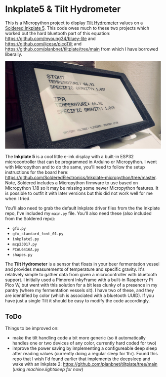 # Inkplate5 & Tilt Hydrometer
This is a Micropython project to display [Tilt Hydrometer](https://tilthydrometer.com/products/copy-of-tilt-floating-wireless-hydrometer-and-thermometer-for-brewing) values on a [Soldered Inkplate 5](https://soldered.com/product/soldered-inkplate-5-gen2/). This code owes much to these two projects which worked out the hard bluetooth part of this equation: https://github.com/myoung34/bluey-lite and https://github.com/jicese/picoTilt and https://github.com/planbnet/tiltplate/tree/main from which I have borrowed liberally.

![Image of Inkplate 5 with Tilt data](IMG_3984.jpg)

The **Inkplate 5** is a cool little e-ink display with a built-in ESP32 microcontroller that can be programmed in Arduino or Micropython. I went with Micropython and to do the same, you'll need to follow the setup instructions for the board here: https://github.com/SolderedElectronics/Inkplate-micropython/tree/master. Note, Soldered includes a Micropython firmware to use based on Micropython 1.18 so it may be missing some newer Micropython features. It is possible to outfit it with later versions but this did not work well for me when I tried.

You'll also need to grab the default Inkplate driver files from the the Inkplate repo, I've included my `main.py` file. You'll also need these (also included from the Soldered repo):
- `gfx.py`
- `gfx_standard_font_01.py`
- `inkplate5.py`
- `mcp23017.py`
- `PCAL6416A.py`
- `shapes.py`

The **Tilt Hydrometer** is a sensor that floats in your beer fermentation vessel and provides measurements of temperature and specific gravity. It's relatively simple to gather data from given a microcontroller with bluetooth support. I initially used a Pimoroni InkyFrame with a built-in Raspberry Pi Pico W, but went with this solution for a bit less clunky of a presence in my pantry (where my fermentation vessels sit). I have two of these, and they are identified by color (which is associated with a bluetooth UUID). If you have just a single Tilt it should be easy to modify the code accordingly.

## ToDo
Things to be improved on:
- make the tilt handling code a bit more generic (so it automatically handles one or two devices of any color, currently hard coded for two)
- improve the power saving by implementing a configureable deep sleep after reading values (currently doing a regular sleep for 1hr). Found this repo that I wish I'd found earlier that implements the deepsleep and wake with an Inkplate 2: https://github.com/planbnet/tiltplate/tree/main (*using machine.lightsleep for now*)
